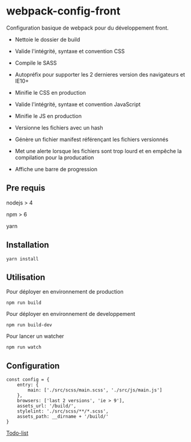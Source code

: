 # webpack-config-front

Configuration basique de webpack pour du développement front.

- Nettoie le dossier de build



- Valide l'intégrité, syntaxe et convention CSS
- Compile le SASS
- Autopréfix pour supporter les 2 dernieres version des navigateurs et IE10+
- Minifie le CSS en production



- Valide l'intégrité, syntaxe et convention JavaScript
- Minifie le JS en production


- Versionne les fichiers avec un hash
- Génère un fichier manifest référençant les fichiers versionnés


- Met une alerte lorsque les fichiers sont trop lourd et en empêche la compilation pour la producation


- Affiche une barre de progression


## Pre requis

nodejs > 4

npm > 6

yarn



## Installation

    yarn install


## Utilisation

Pour déployer en environnement de production

    npm run build


Pour déployer en environnement de developpement

    npm run build-dev


Pour lancer un watcher

    npm run watch


## Configuration

    const config = {
        entry: {
            main: ['./src/scss/main.scss', './src/js/main.js']
        },
        browsers: ['last 2 versions', 'ie > 9'],
        assets_url: '/build/',
        stylelint: './src/scss/**/*.scss',
        assets_path: __dirname + '/build/'
    }

[Todo-list](todo)
